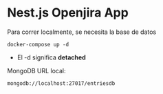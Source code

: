 # Nest.js Openjira App
Para correr localmente, se necesita la base de datos
```
docker-compose up -d
```

* El -d significa __detached__

MongoDB URL local:
```
mongodb://localhost:27017/entriesdb